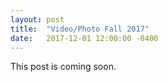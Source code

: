 ```yaml
---
layout: post
title:  "Video/Photo Fall 2017"
date:   2017-12-01 12:00:00 -0400
---
```


This post is coming soon.